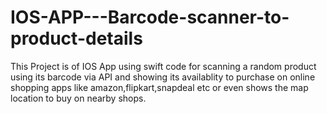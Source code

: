 # IOS-APP---Barcode-scanner-to-product-details
This Project is of IOS App using swift code for scanning a random product using its barcode via API 
and showing its availablity to purchase on online shopping apps like amazon,flipkart,snapdeal etc
or even shows the map location to buy on nearby shops.
